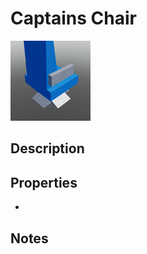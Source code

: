 # Captains Chair

![Captains Chair](../Cropped_Blocks/SciFi/Captains_Chair.png)

## Description
<!-- Write a description for this block -->

## Properties
- <!-- List block properties here -->

## Notes
<!-- Any extra notes -->

